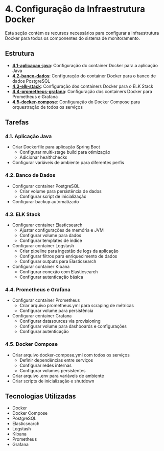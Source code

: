 # 4. Configuração da Infraestrutura Docker

Esta seção contém os recursos necessários para configurar a infraestrutura Docker para todos os componentes do sistema de monitoramento.

## Estrutura

- **[4.1-aplicacao-java](./4.1-aplicacao-java)**: Configuração do container Docker para a aplicação Java
- **[4.2-banco-dados](./4.2-banco-dados)**: Configuração do container Docker para o banco de dados PostgreSQL
- **[4.3-elk-stack](./4.3-elk-stack)**: Configuração dos containers Docker para o ELK Stack
- **[4.4-prometheus-grafana](./4.4-prometheus-grafana)**: Configuração dos containers Docker para Prometheus e Grafana
- **[4.5-docker-compose](./4.5-docker-compose)**: Configuração do Docker Compose para orquestração de todos os serviços

## Tarefas

### 4.1. Aplicação Java
- Criar Dockerfile para aplicação Spring Boot
  - Configurar multi-stage build para otimização
  - Adicionar healthchecks
- Configurar variáveis de ambiente para diferentes perfis

### 4.2. Banco de Dados
- Configurar container PostgreSQL
  - Criar volume para persistência de dados
  - Configurar script de inicialização
- Configurar backup automatizado

### 4.3. ELK Stack
- Configurar container Elasticsearch
  - Ajustar configurações de memória e JVM
  - Configurar volume para dados
  - Configurar templates de índice
- Configurar container Logstash
  - Criar pipeline para ingestão de logs da aplicação
  - Configurar filtros para enriquecimento de dados
  - Configurar outputs para Elasticsearch
- Configurar container Kibana
  - Configurar conexão com Elasticsearch
  - Configurar autenticação básica

### 4.4. Prometheus e Grafana
- Configurar container Prometheus
  - Criar arquivo prometheus.yml para scraping de métricas
  - Configurar volume para persistência
- Configurar container Grafana
  - Configurar datasources via provisioning
  - Configurar volume para dashboards e configurações
  - Configurar autenticação

### 4.5. Docker Compose
- Criar arquivo docker-compose.yml com todos os serviços
  - Definir dependências entre serviços
  - Configurar redes internas
  - Configurar volumes persistentes
- Criar arquivo .env para variáveis de ambiente
- Criar scripts de inicialização e shutdown

## Tecnologias Utilizadas

- Docker
- Docker Compose
- PostgreSQL
- Elasticsearch
- Logstash
- Kibana
- Prometheus
- Grafana
